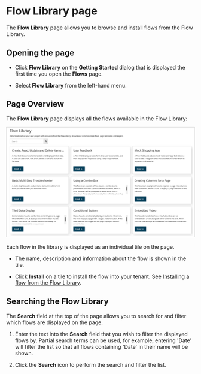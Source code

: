 # Flow Library page

<head>
  <meta name="guidename" content="Flow"/>
  <meta name="context" content="GUID-7fa7146c-229c-4f92-812e-e731189c55b2"/>
</head>


The **Flow Library** page allows you to browse and install flows from the Flow Library.

## Opening the page

-   Click **Flow Library** on the **Getting Started** dialog that is displayed the first time you open the **Flows** page.

-   Select **Flow Library** from the left-hand menu.


## Page Overview

The **Flow Library** page displays all the flows available in the Flow Library:

![The Flow Library page](../Images/img-flo-Flow_Library_Page_64f53462-85f2-4041-9bee-2146a39cf1fc.png)

Each flow in the library is displayed as an individual tile on the page.

-   The name, description and information about the flow is shown in the tile.

-   Click **Install** on a tile to install the flow into your tenant. See [Installing a flow from the Flow Library](c-flo-Flow_Library_Installing_174af4f8-cc53-4981-a7bc-fbf44f55f807.md).


## Searching the Flow Library

The **Search** field at the top of the page allows you to search for and filter which flows are displayed on the page.

1.  Enter the text into the **Search** field that you wish to filter the displayed flows by. Partial search terms can be used, for example, entering 'Date' will filter the list so that all flows containing 'Date' in their name will be shown.

2.  Click the **Search** icon to perform the search and filter the list.
